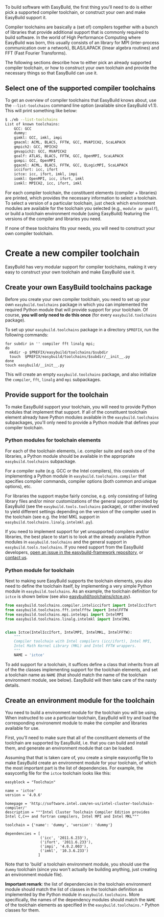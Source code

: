 To build software with EasyBuild, the first thing you'll need to do is either pick a supported compiler toolchain, or construct your own and make EasyBuild support it.

Compiler toolchains are basically a (set of) compilers together with a bunch of libraries that provide additional support that is commonly required to build software.
In the world of High Performance Computing where EasyBuild was born, this usually consists of an library for MPI (inter-process communication over a network), BLAS/LAPACK (linear algebra routines) and FFT (Fast Fourier Transforms).

The following sections describe how to either pick an already supported compiler toolchain, or how to construct your own toolchain and provide the necessary things so that EasyBuild can use it.

## Select one of the supported compiler toolchains

To get an overview of compiler toolchains that EasyBuild knows about, use the `--list-toolchains` command line option (available since EasyBuild v1.1). This will print something like below:

```bash
$ ./eb --list-toolchains
List of known toolchains:
	GCC: GCC
	dummy: 
	gimkl: GCC, imkl, impi
	gmacml: ACML, BLACS, FFTW, GCC, MVAPICH2, ScaLAPACK
	gmpich2: GCC, MPICH2
	gmvapich2: GCC, MVAPICH2
	goalf: ATLAS, BLACS, FFTW, GCC, OpenMPI, ScaLAPACK
	gompi: GCC, OpenMPI
	gqacml: ACML, BLACS, FFTW, GCC, QLogicMPI, ScaLAPACK
	iccifort: icc, ifort
	ictce: icc, ifort, imkl, impi
	iomkl: OpenMPI, icc, ifort, imkl
	ismkl: MPICH2, icc, ifort, imkl
```

For each compiler toolchain, the constituent elements (compiler + libraries) are printed, which provides the necessary information to select a toolchain. To select a version of a particular toolchain, just check which environment modules are available for the toolchain you selected (e.g., `module av goalf`), or build a toolchain environment module (using EasyBuild) featuring the versions of the compiler and libraries you need.

If none of these toolchains fits your needs, you will need to construct your own compiler toolchain.

# Create a new compiler toolchain

EasyBuild has very modular support for compiler toolchains, making it very easy to construct your own toolchain and make EasyBuild use it.

## Create your own EasyBuild toolchains package

Before you create your own compiler toolchain, you need to set up your own `easybuild.toolchains` package in which you can implemented the required Python module that will provide support for your toolchain. Of course, **you will only need to do this once** (for every `easybuild.toolchains` package).

To set up your `easybuild.toolchains` package in a directory `$PREFIX`, run the following commands:

```shell
for subdir in '' compiler fft linalg mpi;
do
  mkdir -p $PREFIX/easybuild/toolchains/$subdir
  touch  $PREFIX/easybuild/toolchains/$subdir/__init__.py
done
touch easybuild/__init__.py
```

This will create an empty `easybuild.toolchains` package, and also initialize the `compiler`, `fft`, `linalg` and `mpi` subpackages. 

## Provide support for the toolchain

To make EasyBuild support your toolchain, you will need to provide Python modules that implement that support. If all of the constituent toolchain element already have Python modules available in the `easybuild.toolchains` subpackages, you'll only need to provide a Python module that defines your compiler toolchain.

### Python modules for toolchain elements

For each of the toolchain elements, i.e. compiler suite and each one of the libraries, a Python module should be available in the appropriate `easybuild.toolchains` subpackage.

For a compiler suite (e.g. GCC or the Intel compilers), this consists of implementing a Python module in `easybuild.toolchains.compiler` that specifies compiler commands, compiler options (both common and unique options), etc. 

For libraries the support maybe fairly concise, e.g. only consisting of listing library files and/or minor customizations of the general support provided by EasyBuild (see the `easybuild.tools.toolchains` package), or rather involved to yield different settings depending on the version of the compiler used in the toolchain (see e.g. the Intel MKL support in `easybuild.toolchains.linalg.intelmkl.py`).

If you need to implement support for yet unsupported compilers and/or libraries, the best place to start is to look at the already available Python modules in `easybuild.toolchains` and the general support in `easybuild.tools.toolchains`. If you need support from the EasyBuild developers, [open an issue in the easybuild-framework repository](https://github.com/hpcugent/easybuild-framework/issues/new), or [contact us](https://github.com/hpcugent/easybuild/wiki/Contact).

### Python module for toolchain

Next to making sure EasyBuild supports the toolchain elements, you also need to define the toolchain itself, by implementing a very simple Python module in `easybuild.toolchains`. As an example, the toolchain definition for `ictce` 
is shown below (see also [easybuild/toolchains/ictce.py](https://github.com/hpcugent/easybuild-framework/blob/master/easybuild/toolchains/ictce.py)).

```python
from easybuild.toolchains.compiler.inteliccifort import IntelIccIfort
from easybuild.toolchains.fft.intelfftw import IntelFFTW
from easybuild.toolchains.mpi.intelmpi import IntelMPI
from easybuild.toolchains.linalg.intelmkl import IntelMKL


class Ictce(IntelIccIfort, IntelMPI, IntelMKL, IntelFFTW):
    """
    Compiler toolchain with Intel compilers (icc/ifort), Intel MPI,
    Intel Math Kernel Library (MKL) and Intel FFTW wrappers.
    """
    NAME = 'ictce'
```

To add support for a toolchain, it suffices define a class that inherits from all of the the classes implementing support for the toolchain elements, and set a toolchain name as `NAME` (that should match the name of the toolchain environment module, see below). EasyBuild will then take care of the nasty details.

## Create an environment module for the toolchain

You need to build a environment module for the toolchain you will be using. When instructed to use a particular toolchain, EasyBuild will try and load the corresponding environemnt module to make the compiler and libraries available for use.

First, you'll need to make sure that all of the constituent elements of the toolchain are supported by EasyBuild, i.e. that you can build and install them, and generate an environment module that can be loaded. 

Assuming that that is taken care of, you create a simple easyconfig file to make EasyBuild create an environment module for your toolchain, of which the most important part is the list of dependencies. For example, the easyconfig file for the `ictce` toolchain looks like this:

```
easyblock = "Toolchain"

name = 'ictce'
version = '4.0.6'

homepage = 'http://software.intel.com/en-us/intel-cluster-toolchain-compiler/'
description = """Intel Cluster Toolchain Compiler Edition provides Intel C,C++ and fortran compilers, Intel MPI and Intel MKL"""

toolchain = {'name': 'dummy', 'version': 'dummy'}

dependencies = [ 
                ('icc', '2011.6.233'),
                ('ifort', '2011.6.233'),
                ('impi', '4.0.2.003'),
                ('imkl', '10.3.6.233')
               ]
```

Note that to 'build' a toolchain environment module, you should use the `dummy` toolchain (since you won't actually be building anything, just creating an environment module file).

**Important remark**: the list of dependencies in the toolchain environment module should match the list of classes in the toolchain definition as implemented by the Python module in `easybuild.toolchains`. More specifically, the names of the dependency modules should match the `NAME` of the toolchain elements as specified in the `easybuild.toolchains.*` Python classes for them.